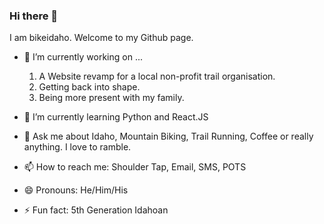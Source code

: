 ### Hi there 👋

I am bikeidaho. Welcome to my Github page.  


- 🔭 I’m currently working on ...
   1. A Website revamp for a local non-profit trail organisation.
   1. Getting back into shape.
   1. Being more present with my family.

- 🌱 I’m currently learning Python and React.JS

- 💬 Ask me about Idaho, Mountain Biking, Trail Running, Coffee or really anything. I love to ramble.

- 📫 How to reach me: Shoulder Tap, Email, SMS, POTS

- 😄 Pronouns: He/Him/His

- ⚡ Fun fact: 5th Generation Idahoan

